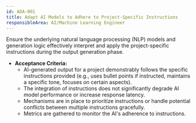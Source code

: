 ```yaml
---
id: ADA-001
title: Adapt AI Models to Adhere to Project-Specific Instructions
responsibleArea: AI/Machine Learning Engineer
---
```

Ensure the underlying natural language processing (NLP) models and generation logic effectively interpret and apply the project-specific instructions during the output generation phase.

*   **Acceptance Criteria:**
    *   AI-generated output for a project demonstrably follows the specific instructions provided (e.g., uses bullet points if instructed, maintains a specific tone, focuses on certain aspects).
    *   The integration of instructions does not significantly degrade AI model performance or increase response latency.
    *   Mechanisms are in place to prioritize instructions or handle potential conflicts between multiple instructions gracefully.
    *   Metrics are gathered to monitor the AI's adherence to instructions.
